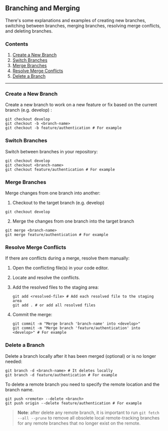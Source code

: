 ## Branching and Merging

There's some explanations and examples of creating new branches, switching between branches, merging branches, resolving merge conflicts, and deleting branches.

### Contents

1.  [Create a New Branch](#create-a-new-branch)
2.  [Switch Branches](#switch-branches)
3.  [Merge Branches](#merge-branches)
4.  [Resolve Merge Conflicts](#resolve-merge-conflicts)
5.  [Delete a Branch](#delete-a-branch)

---

### Create a New Branch

Create a new branch to work on a new feature or fix based on the current branch (e.g. develop) :

```shell
git checkout develop
git checkout -b <branch-name>
git checkout -b feature/authentication # For example
```

### Switch Branches

Switch between branches in your repository:

```shell
git checkout develop
git checkout <branch-name>
git checkout feature/authentication # For example
```

### Merge Branches

Merge changes from one branch into another:

1. Checkout to the target branch (e.g. develop)

```shell
git checkout develop
```

2. Merge the changes from one branch into the target branch

```shell
git merge <branch-name>
git merge feature/authentication # For example
```

### Resolve Merge Conflicts

If there are conflicts during a merge, resolve them manually:

1.  Open the conflicting file(s) in your code editor.
2.  Locate and resolve the conflicts.
3.  Add the resolved files to the staging area:

    ```shell
    git add <resolved-file> # Add each resolved file to the staging area
    git add . # or add all resolved files
    ```

4.  Commit the merge:

    ```shell
    git commit -m "Merge branch 'branch-name' into <develop>"
    git commit -m "Merge branch 'feature/authentication' into <develop>" # For example
    ```

### Delete a Branch

Delete a branch locally after it has been merged (optional) or is no longer needed:

```shell
git branch -d <branch-name> # It deletes locally
git branch -d feature/authentication # For example
```

To delete a remote branch you need to specify the remote location and the branch name.

```shell
git push <remote> --delete <branch>
git push origin --delete feature/authentication # For example
```

> **Note**: after delete any remote branch, it is important to run `git fetch --all --prune` to remove all obsolete local remote-tracking branches for any remote branches that no longer exist on the remote.

